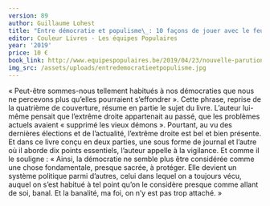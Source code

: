 ```yaml
---
version: 89
author: Guillaume Lohest
title: "Entre démocratie et populisme\_: 10 façons de jouer avec le feu"
editor: Couleur Livres - Les équipes Popu­­­­­­­­­­­­­laires
year: '2019'
price: 10 €
book_link: http://www.equipespopulaires.be/2019/04/23/nouvelle-parution-entre-democratie-et-populisme-10-facons-de-jouer-avec-le-feu/
img_src: /assets/uploads/entredemocratieetpopulisme.jpg
---
```

« Peut-être sommes-nous tellement habitués à nos démocraties que nous ne percevons plus qu’elles pourraient s’effondrer ». Cette phrase, reprise de la quatrième de couverture, résume en partie le sujet du livre. L’auteur lui-même pensait que l’extrême droite appartenait au passé, que les problèmes actuels avaient « supprimé les vieux démons ». Pourtant, au vu des dernières élections et de l’actualité, l’extrême droite est bel et bien présente. Et dans ce livre conçu en deux parties, une sous forme de journal et l’autre où il aborde dix points essentiels, l’auteur appelle à la vigilance. Et comme il le souligne : « Ainsi, la démocratie ne semble plus être considérée comme une chose fondamentale, presque sacrée, à protéger. Elle devient un système politique parmi d’autres, celui dans lequel on a toujours vécu, auquel on s’est habitué à tel point qu’on le considère presque comme allant de soi, banal. Et la banalité, ma foi, on n’y est pas trop attaché. »

